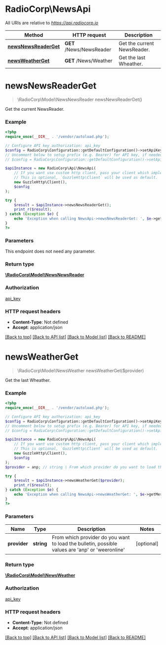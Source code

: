 # RadioCorp\NewsApi

All URIs are relative to *https://api.radiocorp.io*

Method | HTTP request | Description
------------- | ------------- | -------------
[**newsNewsReaderGet**](NewsApi.md#newsNewsReaderGet) | **GET** /News/NewsReader | Get the current NewsReader.
[**newsWeatherGet**](NewsApi.md#newsWeatherGet) | **GET** /News/Weather | Get the last Wheather.


# **newsNewsReaderGet**
> \RadioCorp\Model\NewsNewsReader newsNewsReaderGet()

Get the current NewsReader.

### Example
```php
<?php
require_once(__DIR__ . '/vendor/autoload.php');

// Configure API key authorization: api_key
$config = RadioCorp\Configuration::getDefaultConfiguration()->setApiKey('X-Api-Key', 'YOUR_API_KEY');
// Uncomment below to setup prefix (e.g. Bearer) for API key, if needed
// $config = RadioCorp\Configuration::getDefaultConfiguration()->setApiKeyPrefix('X-Api-Key', 'Bearer');

$apiInstance = new RadioCorp\Api\NewsApi(
    // If you want use custom http client, pass your client which implements `GuzzleHttp\ClientInterface`.
    // This is optional, `GuzzleHttp\Client` will be used as default.
    new GuzzleHttp\Client(),
    $config
);

try {
    $result = $apiInstance->newsNewsReaderGet();
    print_r($result);
} catch (Exception $e) {
    echo 'Exception when calling NewsApi->newsNewsReaderGet: ', $e->getMessage(), PHP_EOL;
}
?>
```

### Parameters
This endpoint does not need any parameter.

### Return type

[**\RadioCorp\Model\NewsNewsReader**](../Model/NewsNewsReader.md)

### Authorization

[api_key](../../README.md#api_key)

### HTTP request headers

 - **Content-Type**: Not defined
 - **Accept**: application/json

[[Back to top]](#) [[Back to API list]](../../README.md#documentation-for-api-endpoints) [[Back to Model list]](../../README.md#documentation-for-models) [[Back to README]](../../README.md)

# **newsWeatherGet**
> \RadioCorp\Model\NewsWeather newsWeatherGet($provider)

Get the last Wheather.

### Example
```php
<?php
require_once(__DIR__ . '/vendor/autoload.php');

// Configure API key authorization: api_key
$config = RadioCorp\Configuration::getDefaultConfiguration()->setApiKey('X-Api-Key', 'YOUR_API_KEY');
// Uncomment below to setup prefix (e.g. Bearer) for API key, if needed
// $config = RadioCorp\Configuration::getDefaultConfiguration()->setApiKeyPrefix('X-Api-Key', 'Bearer');

$apiInstance = new RadioCorp\Api\NewsApi(
    // If you want use custom http client, pass your client which implements `GuzzleHttp\ClientInterface`.
    // This is optional, `GuzzleHttp\Client` will be used as default.
    new GuzzleHttp\Client(),
    $config
);
$provider = anp; // string | From which provider do you want to load the bulletin, possible values are 'anp' or 'weeronline'

try {
    $result = $apiInstance->newsWeatherGet($provider);
    print_r($result);
} catch (Exception $e) {
    echo 'Exception when calling NewsApi->newsWeatherGet: ', $e->getMessage(), PHP_EOL;
}
?>
```

### Parameters

Name | Type | Description  | Notes
------------- | ------------- | ------------- | -------------
 **provider** | **string**| From which provider do you want to load the bulletin, possible values are &#39;anp&#39; or &#39;weeronline&#39; | [optional]

### Return type

[**\RadioCorp\Model\NewsWeather**](../Model/NewsWeather.md)

### Authorization

[api_key](../../README.md#api_key)

### HTTP request headers

 - **Content-Type**: Not defined
 - **Accept**: application/json

[[Back to top]](#) [[Back to API list]](../../README.md#documentation-for-api-endpoints) [[Back to Model list]](../../README.md#documentation-for-models) [[Back to README]](../../README.md)

